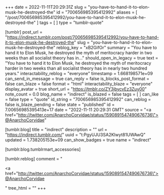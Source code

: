 +++
date = 2022-11-11T20:29:31Z
slug = "you-have-to-hand-it-to-elon-musk-he-destroyed-the"
id = "700656985395412992"
aliases = [ "/post/700656985395412992/you-have-to-hand-it-to-elon-musk-he-destroyed-the" ]
tags = [ ]
type = "tumblr-quote"

[tumblr]
post_url = "https://indirect.tumblr.com/post/700656985395412992/you-have-to-hand-it-to-elon-musk-he-destroyed-the"
slug = "you-have-to-hand-it-to-elon-musk-he-destroyed-the"
reblog_key = "xB2GifOr"
summary = "You have to hand it to Elon Musk, he destroyed the myth of meritocracy harder in two weeks than all socialist theory has in..."
should_open_in_legacy = true
text = "You have to hand it to Elon Musk, he destroyed the myth of meritocracy harder in two weeks than all socialist theory has in nearly two hundred years."
interactability_reblog = "everyone"
timestamp = 1.668198571e+09
can_send_in_message = true
can_reply = false
is_blocks_post_format = false
can_blaze = false
format = "html"
interactability_blaze = "everyone"
display_avatar = true
short_url = "https://tmblr.co/ZY3jbycvEz3Zuy00"
note_count = 0.0
blog_name = "indirect"
is_blazed = false
tags = [ ]
can_like = false
type = "quote"
id_string = "700656985395412992"
can_reblog = false
is_blaze_pending = false
state = "published"
id = 7.00656985395413e+17
date = "2022-11-11 20:29:31 GMT"
source = "<a href=\"http://twitter.com/AnarchoCorvidae/status/1590891547490676736\">@AnarchoCorvidae</a>"

[tumblr.blog]
title = "indirect"
description = ""
url = "https://indirect.tumblr.com/"
uuid = "t:PgyUJU3SA2Klwyt81UWAwQ"
updated = 1.738205153e+09
can_show_badges = true
name = "indirect"

[tumblr.blog.tumblrmart_accessories]

[tumblr.reblog]
comment = "<p><a href=\"http://twitter.com/AnarchoCorvidae/status/1590891547490676736\">@AnarchoCorvidae</a></p>"
tree_html = ""
+++
